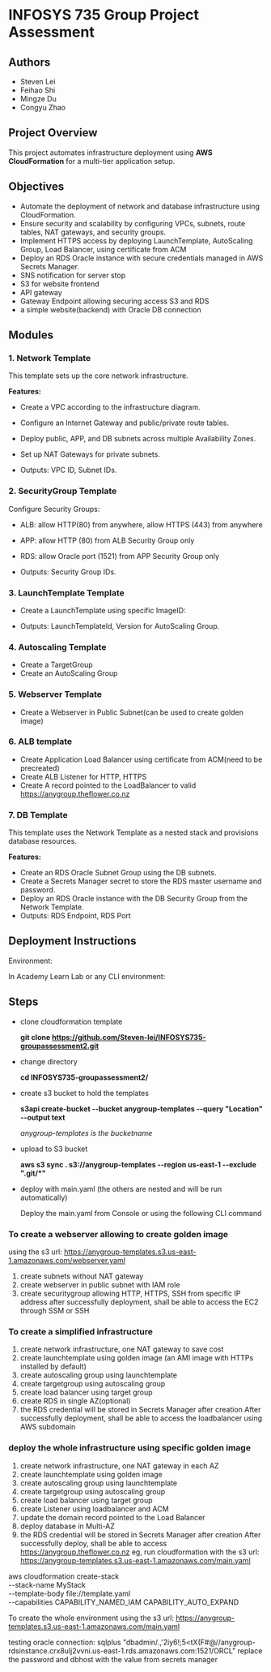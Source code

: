 # INFOSYS 735 Group Project Assessment

## Authors

- Steven Lei
- Feihao Shi
- Mingze Du
- Congyu Zhao

## Project Overview

This project automates infrastructure deployment using **AWS CloudFormation** for a multi-tier application setup.

## Objectives

- Automate the deployment of network and database infrastructure using CloudFormation.
- Ensure security and scalability by configuring VPCs, subnets, route tables, NAT gateways, and security groups.
- Implement HTTPS access by deploying LaunchTemplate, AutoScaling Group, Load Balancer, using certificate from ACM
- Deploy an RDS Oracle instance with secure credentials managed in AWS Secrets Manager.
- SNS notification for server stop
- S3 for website frontend
- API gateway
- Gateway Endpoint allowing securing access S3 and RDS
- a simple website(backend) with Oracle DB connection

## Modules

### 1. Network Template

This template sets up the core network infrastructure.

**Features:**

- Create a VPC according to the infrastructure diagram.
- Configure an Internet Gateway and public/private route tables.
- Deploy public, APP, and DB subnets across multiple Availability Zones.
- Set up NAT Gateways for private subnets.

- Outputs: VPC ID, Subnet IDs.

### 2. SecurityGroup Template

Configure Security Groups:

- ALB: allow HTTP(80) from anywhere, allow HTTPS (443) from anywhere
- APP: allow HTTP (80) from ALB Security Group only
- RDS: allow Oracle port (1521) from APP Security Group only

- Outputs: Security Group IDs.

### 3. LaunchTemplate Template

- Create a LaunchTemplate using specific ImageID:

- Outputs: LaunchTemplateId, Version for AutoScaling Group.

### 4. Autoscaling Template

- Create a TargetGroup
- Create an AutoScaling Group

### 5. Webserver Template

- Create a Webserver in Public Subnet(can be used to create golden image)

### 6. ALB template

- Create Application Load Balancer using certificate from ACM(need to be precreated)
- Create ALB Listener for HTTP, HTTPS
- Create A record pointed to the LoadBalancer to valid https://anygroup.theflower.co.nz

### 7. DB Template

This template uses the Network Template as a nested stack and provisions database resources.

**Features:**

- Create an RDS Oracle Subnet Group using the DB subnets.
- Create a Secrets Manager secret to store the RDS master username and password.
- Deploy an RDS Oracle instance with the DB Security Group from the Network Template.
- Outputs: RDS Endpoint, RDS Port

## Deployment Instructions

Environment:

In Academy Learn Lab or any CLI environment:

## Steps

- clone cloudformation template

  **git clone https://github.com/Steven-lei/INFOSYS735-groupassessment2.git**

- change directory

  **cd INFOSYS735-groupassessment2/**

- create s3 bucket to hold the templates

  **s3api create-bucket --bucket anygroup-templates --query "Location" --output text**

  _anygroup-templates is the bucketname_

- upload to S3 bucket

  **aws s3 sync . s3://anygroup-templates --region us-east-1 --exclude ".git/\*"**

- deploy with main.yaml (the others are nested and will be run automatically)

  Deploy the main.yaml from Console or using the following CLI command

### To create a webserver allowing to create golden image

using the s3 url:
https://anygroup-templates.s3.us-east-1.amazonaws.com/webserver.yaml

1. create subnets without NAT gateway
2. create webserver in public subnet with IAM role
3. create securitygroup allowing HTTP, HTTPS, SSH from specific IP address
   after successfully deployment, shall be able to access the EC2 through SSM or SSH

### To create a simplified infrastructure

1. create network infrastructure, one NAT gateway to save cost
2. create launchtemplate using golden image (an AMI image with HTTPs installed by default)
3. create autoscaling group using launchtemplate
4. create targetgroup using autoscaling group
5. create load balancer using target group
6. create RDS in single AZ(optional)
7. the RDS credential will be stored in Secrets Manager after creation
   After successfully deployment, shall be able to access the loadbalancer using AWS subdomain

### deploy the whole infrastructure using specific golden image

1. create network infrastructure, one NAT gateway in each AZ
2. create launchtemplate using golden image
3. create autoscaling group using launchtemplate
4. create targetgroup using autoscaling group
5. create load balancer using target group
6. create Listener using loadbalancer and ACM
7. update the domain record pointed to the Load Balancer
8. deploy database in Multi-AZ
9. the RDS credential will be stored in Secrets Manager after creation
   After successfully deploy, shall be able to access https://anygroup.theflower.co.nz
   eg, run cloudformation with the s3 url: https://anygroup-templates.s3.us-east-1.amazonaws.com/main.yaml

aws cloudformation create-stack \
 --stack-name MyStack \
 --template-body file://template.yaml \
 --capabilities CAPABILITY_NAMED_IAM CAPABILITY_AUTO_EXPAND

To create the whole environment using the s3 url:
https://anygroup-templates.s3.us-east-1.amazonaws.com/main.yaml

testing oracle connection:
sqlplus "dbadmin/.,'2iy6!;5<tX(F#@//anygroup-rdsinstance.crx8ulj2vvni.us-east-1.rds.amazonaws.com:1521/ORCL"
replace the password and dbhost with the value from secrets manager
